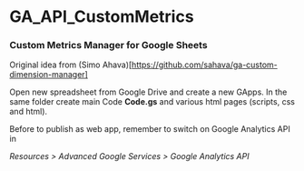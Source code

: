 # GA_API_CustomMetrics

### Custom Metrics Manager for Google Sheets

Original idea from (Simo Ahava)[https://github.com/sahava/ga-custom-dimension-manager]

Open new spreadsheet from Google Drive and create a new GApps.
In the same folder create main Code **Code.gs** and various html pages (scripts, css and html).

Before to publish as web app, remember to switch on Google Analytics API in 

_Resources > Advanced Google Services > Google Analytics API_





